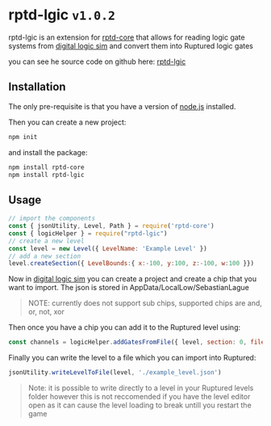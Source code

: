 # rptd-lgic `v1.0.2`

rptd-lgic is an extension for [rptd-core](https://github.com/samgcode/rptd-lgic) that allows for reading logic gate systems from [digital logic sim](https://sebastian.itch.io/digital-logic-sim) and convert them into Ruptured logic gates

you can see he source code on github here: [rptd-lgic](https://github.com/samgcode/rptd-lgic)

## Installation

The only pre-requisite is that you have a version of [node.js](https://nodejs.org/en/) installed.

Then you can create a new project:
```bash
npm init
```
and install the package:
```bash
npm install rptd-core
npm install rptd-lgic
```

## Usage
```javascript
// import the components
const { jsonUtility, Level, Path } = require('rptd-core')
const { logicHelper } = require("rptd-lgic")
// create a new level
const level = new Level({ LevelName: 'Example Level' })
// add a new section
level.createSection({ LevelBounds:{ x:-100, y:100, z:-100, w:100 }})
```
Now in  [digital logic sim](https://sebastian.itch.io/digital-logic-sim)  you can create a project and create a chip that you want to import. The json is stored in AppData/LocalLow/SebastianLague

> NOTE: currently does not support sub chips, supported chips are and, or, not, xor

Then once you have a chip you can add it to the Ruptured level using:
```javascript
const channels = logicHelper.addGatesFromFile({ level, section: 0, filePath: '/path/to/chip.json'})
```

Finally you can write the level to a file which you can import into Ruptured:
```javascript
jsonUtility.writeLevelToFile(level, './example_level.json')
```
> Note: it is possible to write directly to a level in your Ruptured levels folder however this is not reccomended if you have the level editor open as it can cause the level loading to break untill you restart the game

